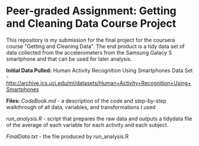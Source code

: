 # Peer-graded Assignment: Getting and Cleaning Data Course Project

<p>This repository is my submission for the final project for the coursera course "Getting and Cleaning Data". The end product is a tidy data set of data collected from the accelerometers
from the Samsung Galacy S smartphone and that can be used for later analysis.</p>

**Initial Data Pulled:**
Human Activity Recognition Using Smartphones Data Set - http://archive.ics.uci.edu/ml/datasets/Human+Activity+Recognition+Using+Smartphones

**Files:**
*CodeBook.md* - a description of the code and step-by-step walkthrough of all data, variables, and transformations I used

*run_analysis.R*  - script that prepares the raw data and outputs a tidydata file of the average of each variable for each activity and each subject.

*FinalData.txt* - the file produced by run_analysis.R
